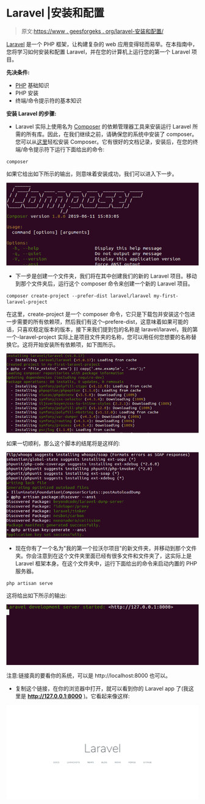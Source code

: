# Laravel |安装和配置

> 原文:[https://www . geesforgeks . org/laravel-安装和配置/](https://www.geeksforgeeks.org/laravel-installation-and-configuration/)

[Laravel](https://www.geeksforgeeks.org/laravel/) 是一个 PHP 框架，让构建复杂的 web 应用变得轻而易举。在本指南中，您将学习如何安装和配置 Laravel，并在您的计算机上运行您的第一个 Laravel 项目。

**先决条件:**

*   [PHP](https://www.geeksforgeeks.org/php/) 基础知识
*   PHP 安装
*   终端/命令提示符的基本知识

**安装 Laravel 的步骤:**

*   Laravel 实际上使用名为 [Composer](https://getcomposer.org/) 的依赖管理器工具来安装运行 Laravel 所需的所有库。因此，在我们继续之前，请确保您的系统中安装了 composer。您可以从[这里](https://getcomposer.org/download/)轻松安装 Composer。它有很好的文档记录，安装后，在您的终端/命令提示符下运行下面给出的命令:

```
composer
```

如果它给出如下所示的输出，则意味着安装成功，我们可以进入下一步。

![](img/f170ecac5adca581e9e4a45758fa91e4.png)

*   下一步是创建一个文件夹，我们将在其中创建我们的新的 Laravel 项目。移动到那个文件夹后，运行这个 composer 命令来创建一个新的 Laravel 项目。

```
composer create-project --prefer-dist laravel/laravel my-first-laravel-project
```

在这里，create-project 是一个 composer 命令，它只是下载包并安装这个包进一步需要的所有依赖项，然后我们有这个–prefere-dist，这意味着如果可能的话，只喜欢稳定版本的版本，接下来我们提到包的名称是 laravel/laravel，我的第一个-laravel-project 实际上是项目文件夹的名称，您可以用任何您想要的名称替换它。这将开始安装所有依赖项，如下图所示。

![](img/a65011b7010b499876339616126cf534.png)

如果一切顺利，那么这个脚本的结尾将是这样的:

![](img/606b88dabb59e37ce9914e853c139633.png)

*   现在你有了一个名为"我的第一个拉沃尔项目"的新文件夹，并移动到那个文件夹。你会注意到在这个文件夹里面已经有很多文件和文件夹了，这实际上是 Laravel 框架本身。在这个文件夹中，运行下面给出的命令来启动内置的 PHP 服务器。

```
php artisan serve
```

这将给出如下所示的输出:

![](img/bdaa622d3c57470dace49dc1063753f4.png)

注意:链接真的要看你的系统，可以是 http://localhost:8000 也可以。

*   复制这个链接，在你的浏览器中打开，就可以看到你的 Laravel app 了(我这里是 **http://127.0.0.1:8000** )。它看起来像这样:

![](img/a96a079c484d15d8e142d7840a668dd0.png)